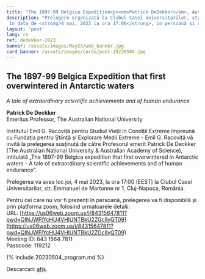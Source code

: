 ```yaml
---
title: "The 1897-99 Belgica Expedition<p><em>Patrick DeDekker</em>, Australian National University</p>"
description: "Prelegere organizată la Clubul Casei Universitarilor, str. Emmanuel de Martonne nr 1, Cluj-Napoca, Romania,
 în data de <strong>4 mai, 2023 la ora 17:00</strong>, in persoană și online."
layout: 'post'
lang: ro
ref: dedekker-2023
banner: /assets/images/May23/web_banner.jpg
card_banner: /assets/images/cards/post-20230504.jpg
---
```


## The 1897-99 Belgica Expedition that first overwintered in Antarctic waters
_A tale of extraordinary scientific achievements and of human endurance_

**Patrick De Deckker**<br/>
Emeritus Professor, The Australian National University

Institutul Emil G. Racoviță pentru Studiul Vieții în Condiții Extreme împreună cu Fundația pentru Știință și Explorare Medii Extreme - Emil G. Racoviță vă invită la prelegerea susținută de către Profesorul emerit Patrick De Deckker (The Australian National University & Australian Academy of Science), intitulată „The 1897-99 Belgica expedition that first overwintered in Antarctic waters - A tale of extraordinary scientific achievements and of human endurance”.

Prelegerea va avea loc joi, 4 mai 2023, la ora 17:00 (EEST) la Clubul Casei Universitarilor, str. Emmanuel de Martonne nr 1, Cluj-Napoca, România.

Pentru cei care nu vor fi prezenți în persoană, prelegerea va fi disponibilă și prin platforma zoom, folosind urmatoarele detalii:<br/>
URL: [https://us06web.zoom.us/j/84315647811?pwd=QlNJWFlYcHU4VHlUNTBkU2ZGclIyQT09](https://us06web.zoom.us/j/84315647811?pwd=QlNJWFlYcHU4VHlUNTBkU2ZGclIyQT09)<br/>
Meeting ID: 843 1564 7811<br/>
Passcode: 119212


{% include 20230504_program.md %}

Descarcari: [afiș](/assets/images/May23/poster_ro.png).
